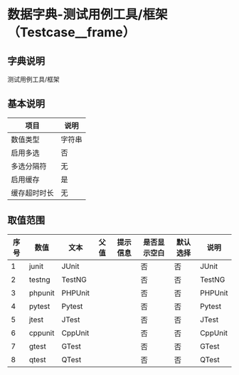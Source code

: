 # 数据字典-测试用例工具/框架（Testcase__frame）
## 字典说明
测试用例工具/框架

## 基本说明
| 项目 | 说明 |
| ---- | ---- |
| 数值类型 | 字符串 |
| 启用多选 | 否 |
| 多选分隔符 | 无 |
| 启用缓存 | 是 |
| 缓存超时时长 | 无 |

## 取值范围
| 序号 | 数值 | 文本 | 父值 | 提示信息 | 是否显示空白 | 默认选择 | 说明 |
| ---- | ---- | ---- | ---- | ---- | ---- | ---- | ---- |
| 1 | junit | JUnit |  |  | 否 | 否 | JUnit |
| 2 | testng | TestNG |  |  | 否 | 否 | TestNG |
| 3 | phpunit | PHPUnit |  |  | 否 | 否 | PHPUnit |
| 4 | pytest | Pytest |  |  | 否 | 否 | Pytest |
| 5 | jtest | JTest |  |  | 否 | 否 | JTest |
| 6 | cppunit | CppUnit |  |  | 否 | 否 | CppUnit |
| 7 | gtest | GTest |  |  | 否 | 否 | GTest |
| 8 | qtest | QTest |  |  | 否 | 否 | QTest |

